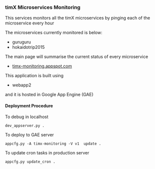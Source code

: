 ### timX Microservices Monitoring

This services monitors all the timX microservices by pinging each of the microservice every hour

The microservices currently monitored is below:
 - guruguru
 - hokaidotrip2015

The main page will summarise the current status of every microservice
 -  [timx-monitoring.appspot.com](http://timx-monitoring.appspot.com)

This application is built using
  - webapp2

and it is hosted in Google App Engine (GAE)

#### Deployment Procedure

To debug in localhost
```
dev_appserver.py .
```

To deploy to GAE server
```
appcfg.py -A timx-monitoring -V v1  update .
```

To update cron tasks in production server
```
appcfg.py update_cron .
```
